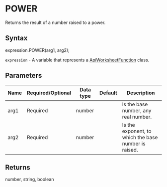 # POWER

Returns the result of a number raised to a power.

## Syntax

expression.POWER(arg1, arg2);

`expression` - A variable that represents a [ApiWorksheetFunction](../ApiWorksheetFunction.md) class.

## Parameters

| **Name** | **Required/Optional** | **Data type** | **Default** | **Description** |
| ------------- | ------------- | ------------- | ------------- | ------------- |
| arg1 | Required | number |  | Is the base number, any real number. |
| arg2 | Required | number |  | Is the exponent, to which the base number is raised. |

## Returns

number, string, boolean